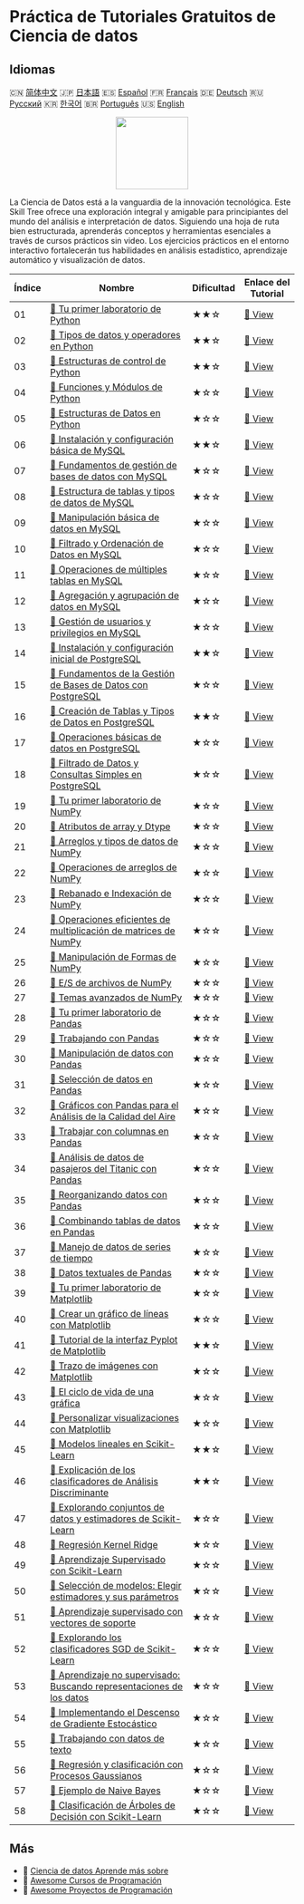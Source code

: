 # Práctica de Tutoriales Gratuitos de Ciencia de datos

## Idiomas

🇨🇳 [简体中文](README_zh.md) 🇯🇵 [日本語](README_ja.md) 🇪🇸 [Español](README_es.md) 🇫🇷 [Français](README_fr.md) 🇩🇪 [Deutsch](README_de.md) 🇷🇺 [Русский](README_ru.md) 🇰🇷 [한국어](README_ko.md) 🇧🇷 [Português](README_pt.md) 🇺🇸 [English](README.md) 

<div align="center">
<img width="128px" src="https://file.labex.io/path/Ctx67nWJaNg4.png">
</div>

La Ciencia de Datos está a la vanguardia de la innovación tecnológica. Este Skill Tree ofrece una exploración integral y amigable para principiantes del mundo del análisis e interpretación de datos. Siguiendo una hoja de ruta bien estructurada, aprenderás conceptos y herramientas esenciales a través de cursos prácticos sin video. Los ejercicios prácticos en el entorno interactivo fortalecerán tus habilidades en análisis estadístico, aprendizaje automático y visualización de datos.

|   Índice | Nombre                                                                                                                                                                    | Dificultad   | Enlace del Tutorial                                                                                         |
|----------|---------------------------------------------------------------------------------------------------------------------------------------------------------------------------|--------------|-------------------------------------------------------------------------------------------------------------|
|       01 | [📖 Tu primer laboratorio de Python](https://labex.io/es/tutorials/python-your-first-python-lab-270256)                                                                   | ★★☆          | [🔗 View](https://labex.io/es/tutorials/python-your-first-python-lab-270256)                                |
|       02 | [📖 Tipos de datos y operadores en Python](https://labex.io/es/tutorials/python-python-data-types-and-operators-393077)                                                   | ★★☆          | [🔗 View](https://labex.io/es/tutorials/python-python-data-types-and-operators-393077)                      |
|       03 | [📖 Estructuras de control de Python](https://labex.io/es/tutorials/python-python-control-structures-393123)                                                              | ★★☆          | [🔗 View](https://labex.io/es/tutorials/python-python-control-structures-393123)                            |
|       04 | [📖 Funciones y Módulos de Python](https://labex.io/es/tutorials/python-python-functions-and-modules-393141)                                                              | ★☆☆          | [🔗 View](https://labex.io/es/tutorials/python-python-functions-and-modules-393141)                         |
|       05 | [📖 Estructuras de Datos en Python](https://labex.io/es/tutorials/python-python-data-structures-393168)                                                                   | ★☆☆          | [🔗 View](https://labex.io/es/tutorials/python-python-data-structures-393168)                               |
|       06 | [📖 Instalación y configuración básica de MySQL](https://labex.io/es/tutorials/mysql-installation-and-basic-configuration-of-mysql-418415)                                | ★★☆          | [🔗 View](https://labex.io/es/tutorials/mysql-installation-and-basic-configuration-of-mysql-418415)         |
|       07 | [📖 Fundamentos de gestión de bases de datos con MySQL](https://labex.io/es/tutorials/mysql-database-management-fundamentals-with-mysql-418414)                           | ★☆☆          | [🔗 View](https://labex.io/es/tutorials/mysql-database-management-fundamentals-with-mysql-418414)           |
|       08 | [📖 Estructura de tablas y tipos de datos de MySQL](https://labex.io/es/tutorials/mysql-mysql-table-structure-and-data-types-418307)                                      | ★☆☆          | [🔗 View](https://labex.io/es/tutorials/mysql-mysql-table-structure-and-data-types-418307)                  |
|       09 | [📖 Manipulación básica de datos en MySQL](https://labex.io/es/tutorials/sql-mysql-basic-data-manipulation-418303)                                                        | ★☆☆          | [🔗 View](https://labex.io/es/tutorials/sql-mysql-basic-data-manipulation-418303)                           |
|       10 | [📖 Filtrado y Ordenación de Datos en MySQL](https://labex.io/es/tutorials/mysql-mysql-data-filtering-and-sorting-418305)                                                 | ★☆☆          | [🔗 View](https://labex.io/es/tutorials/mysql-mysql-data-filtering-and-sorting-418305)                      |
|       11 | [📖 Operaciones de múltiples tablas en MySQL](https://labex.io/es/tutorials/mysql-mysql-multi-table-operations-418306)                                                    | ★☆☆          | [🔗 View](https://labex.io/es/tutorials/mysql-mysql-multi-table-operations-418306)                          |
|       12 | [📖 Agregación y agrupación de datos en MySQL](https://labex.io/es/tutorials/mysql-mysql-data-aggregation-and-grouping-418304)                                            | ★☆☆          | [🔗 View](https://labex.io/es/tutorials/mysql-mysql-data-aggregation-and-grouping-418304)                   |
|       13 | [📖 Gestión de usuarios y privilegios en MySQL](https://labex.io/es/tutorials/mysql-mysql-user-and-privileges-management-418308)                                          | ★☆☆          | [🔗 View](https://labex.io/es/tutorials/mysql-mysql-user-and-privileges-management-418308)                  |
|       14 | [📖 Instalación y configuración inicial de PostgreSQL](https://labex.io/es/tutorials/postgresql-installation-and-initial-setup-of-postgresql-550900)                      | ★★☆          | [🔗 View](https://labex.io/es/tutorials/postgresql-installation-and-initial-setup-of-postgresql-550900)     |
|       15 | [📖 Fundamentos de la Gestión de Bases de Datos con PostgreSQL](https://labex.io/es/tutorials/postgresql-database-management-basics-with-postgresql-550899)               | ★☆☆          | [🔗 View](https://labex.io/es/tutorials/postgresql-database-management-basics-with-postgresql-550899)       |
|       16 | [📖 Creación de Tablas y Tipos de Datos en PostgreSQL](https://labex.io/es/tutorials/postgresql-postgresql-table-creation-and-data-types-550901)                          | ★★☆          | [🔗 View](https://labex.io/es/tutorials/postgresql-postgresql-table-creation-and-data-types-550901)         |
|       17 | [📖 Operaciones básicas de datos en PostgreSQL](https://labex.io/es/tutorials/postgresql-basic-data-operations-in-postgresql-550897)                                      | ★☆☆          | [🔗 View](https://labex.io/es/tutorials/postgresql-basic-data-operations-in-postgresql-550897)              |
|       18 | [📖 Filtrado de Datos y Consultas Simples en PostgreSQL](https://labex.io/es/tutorials/postgresql-data-filtering-and-simple-queries-in-postgresql-550898)                 | ★☆☆          | [🔗 View](https://labex.io/es/tutorials/postgresql-data-filtering-and-simple-queries-in-postgresql-550898)  |
|       19 | [📖 Tu primer laboratorio de NumPy](https://labex.io/es/tutorials/numpy-your-first-numpy-lab-92735)                                                                       | ★☆☆          | [🔗 View](https://labex.io/es/tutorials/numpy-your-first-numpy-lab-92735)                                   |
|       20 | [📖 Atributos de array y Dtype](https://labex.io/es/tutorials/python-array-attributes-and-dtype-8027)                                                                     | ★☆☆          | [🔗 View](https://labex.io/es/tutorials/python-array-attributes-and-dtype-8027)                             |
|       21 | [📖 Arreglos y tipos de datos de NumPy](https://labex.io/es/tutorials/python-numpy-arrays-and-data-types-4996)                                                            | ★☆☆          | [🔗 View](https://labex.io/es/tutorials/python-numpy-arrays-and-data-types-4996)                            |
|       22 | [📖 Operaciones de arreglos de NumPy](https://labex.io/es/tutorials/numpy-numpy-array-operations-1403)                                                                    | ★☆☆          | [🔗 View](https://labex.io/es/tutorials/numpy-numpy-array-operations-1403)                                  |
|       23 | [📖 Rebanado e Indexación de NumPy](https://labex.io/es/tutorials/python-numpy-slicing-and-indexing-352)                                                                  | ★☆☆          | [🔗 View](https://labex.io/es/tutorials/python-numpy-slicing-and-indexing-352)                              |
|       24 | [📖 Operaciones eficientes de multiplicación de matrices de NumPy](https://labex.io/es/tutorials/python-efficient-numpy-array-multiplication-operations-5007)             | ★☆☆          | [🔗 View](https://labex.io/es/tutorials/python-efficient-numpy-array-multiplication-operations-5007)        |
|       25 | [📖 Manipulación de Formas de NumPy](https://labex.io/es/tutorials/numpy-numpy-shape-manipulation-214)                                                                    | ★☆☆          | [🔗 View](https://labex.io/es/tutorials/numpy-numpy-shape-manipulation-214)                                 |
|       26 | [📖 E/S de archivos de NumPy](https://labex.io/es/tutorials/python-numpy-file-io-127)                                                                                     | ★☆☆          | [🔗 View](https://labex.io/es/tutorials/python-numpy-file-io-127)                                           |
|       27 | [📖 Temas avanzados de NumPy](https://labex.io/es/tutorials/python-numpy-advanced-topics-11)                                                                              | ★☆☆          | [🔗 View](https://labex.io/es/tutorials/python-numpy-advanced-topics-11)                                    |
|       28 | [📖 Tu primer laboratorio de Pandas](https://labex.io/es/tutorials/pandas-your-first-pandas-lab-92727)                                                                    | ★☆☆          | [🔗 View](https://labex.io/es/tutorials/pandas-your-first-pandas-lab-92727)                                 |
|       29 | [📖 Trabajando con Pandas](https://labex.io/es/tutorials/python-working-with-pandas-65430)                                                                                | ★☆☆          | [🔗 View](https://labex.io/es/tutorials/python-working-with-pandas-65430)                                   |
|       30 | [📖 Manipulación de datos con Pandas](https://labex.io/es/tutorials/python-pandas-data-manipulation-65431)                                                                | ★☆☆          | [🔗 View](https://labex.io/es/tutorials/python-pandas-data-manipulation-65431)                              |
|       31 | [📖 Selección de datos en Pandas](https://labex.io/es/tutorials/python-data-selection-in-pandas-65432)                                                                    | ★☆☆          | [🔗 View](https://labex.io/es/tutorials/python-data-selection-in-pandas-65432)                              |
|       32 | [📖 Gráficos con Pandas para el Análisis de la Calidad del Aire](https://labex.io/es/tutorials/python-pandas-plotting-for-air-quality-analysis-65433)                     | ★☆☆          | [🔗 View](https://labex.io/es/tutorials/python-pandas-plotting-for-air-quality-analysis-65433)              |
|       33 | [📖 Trabajar con columnas en Pandas](https://labex.io/es/tutorials/python-working-with-columns-in-pandas-65434)                                                           | ★☆☆          | [🔗 View](https://labex.io/es/tutorials/python-working-with-columns-in-pandas-65434)                        |
|       34 | [📖 Análisis de datos de pasajeros del Titanic con Pandas](https://labex.io/es/tutorials/python-titanic-passenger-data-analysis-with-pandas-65435)                        | ★☆☆          | [🔗 View](https://labex.io/es/tutorials/python-titanic-passenger-data-analysis-with-pandas-65435)           |
|       35 | [📖 Reorganizando datos con Pandas](https://labex.io/es/tutorials/python-reshaping-data-with-pandas-65436)                                                                | ★☆☆          | [🔗 View](https://labex.io/es/tutorials/python-reshaping-data-with-pandas-65436)                            |
|       36 | [📖 Combinando tablas de datos en Pandas](https://labex.io/es/tutorials/python-combining-data-tables-in-pandas-65437)                                                     | ★☆☆          | [🔗 View](https://labex.io/es/tutorials/python-combining-data-tables-in-pandas-65437)                       |
|       37 | [📖 Manejo de datos de series de tiempo](https://labex.io/es/tutorials/python-handling-time-series-data-65438)                                                            | ★☆☆          | [🔗 View](https://labex.io/es/tutorials/python-handling-time-series-data-65438)                             |
|       38 | [📖 Datos textuales de Pandas](https://labex.io/es/tutorials/python-pandas-textual-data-65439)                                                                            | ★☆☆          | [🔗 View](https://labex.io/es/tutorials/python-pandas-textual-data-65439)                                   |
|       39 | [📖 Tu primer laboratorio de Matplotlib](https://labex.io/es/tutorials/python-your-first-matplotlib-lab-92737)                                                            | ★☆☆          | [🔗 View](https://labex.io/es/tutorials/python-your-first-matplotlib-lab-92737)                             |
|       40 | [📖 Crear un gráfico de líneas con Matplotlib](https://labex.io/es/tutorials/python-create-a-line-plot-with-matplotlib-71147)                                             | ★☆☆          | [🔗 View](https://labex.io/es/tutorials/python-create-a-line-plot-with-matplotlib-71147)                    |
|       41 | [📖 Tutorial de la interfaz Pyplot de Matplotlib](https://labex.io/es/tutorials/matplotlib-matplotlib-pyplot-interface-tutorial-71148)                                    | ★★☆          | [🔗 View](https://labex.io/es/tutorials/matplotlib-matplotlib-pyplot-interface-tutorial-71148)              |
|       42 | [📖 Trazo de imágenes con Matplotlib](https://labex.io/es/tutorials/matplotlib-image-plotting-with-matplotlib-71149)                                                      | ★☆☆          | [🔗 View](https://labex.io/es/tutorials/matplotlib-image-plotting-with-matplotlib-71149)                    |
|       43 | [📖 El ciclo de vida de una gráfica](https://labex.io/es/tutorials/python-the-lifecycle-of-a-plot-71150)                                                                  | ★☆☆          | [🔗 View](https://labex.io/es/tutorials/python-the-lifecycle-of-a-plot-71150)                               |
|       44 | [📖 Personalizar visualizaciones con Matplotlib](https://labex.io/es/tutorials/matplotlib-customizing-matplotlib-visualizations-71151)                                    | ★☆☆          | [🔗 View](https://labex.io/es/tutorials/matplotlib-customizing-matplotlib-visualizations-71151)             |
|       45 | [📖 Modelos lineales en Scikit-Learn](https://labex.io/es/tutorials/ml-linear-models-in-scikit-learn-71093)                                                               | ★★☆          | [🔗 View](https://labex.io/es/tutorials/ml-linear-models-in-scikit-learn-71093)                             |
|       46 | [📖 Explicación de los clasificadores de Análisis Discriminante](https://labex.io/es/tutorials/ml-discriminant-analysis-classifiers-explained-71094)                      | ★★☆          | [🔗 View](https://labex.io/es/tutorials/ml-discriminant-analysis-classifiers-explained-71094)               |
|       47 | [📖 Explorando conjuntos de datos y estimadores de Scikit-Learn](https://labex.io/es/tutorials/ml-exploring-scikit-learn-datasets-and-estimators-71095)                   | ★☆☆          | [🔗 View](https://labex.io/es/tutorials/ml-exploring-scikit-learn-datasets-and-estimators-71095)            |
|       48 | [📖 Regresión Kernel Ridge](https://labex.io/es/tutorials/ml-kernel-ridge-regression-71096)                                                                               | ★☆☆          | [🔗 View](https://labex.io/es/tutorials/ml-kernel-ridge-regression-71096)                                   |
|       49 | [📖 Aprendizaje Supervisado con Scikit-Learn](https://labex.io/es/tutorials/ml-supervised-learning-with-scikit-learn-71097)                                               | ★☆☆          | [🔗 View](https://labex.io/es/tutorials/ml-supervised-learning-with-scikit-learn-71097)                     |
|       50 | [📖 Selección de modelos: Elegir estimadores y sus parámetros](https://labex.io/es/tutorials/ml-model-selection-choosing-estimators-and-their-parameters-71098)           | ★☆☆          | [🔗 View](https://labex.io/es/tutorials/ml-model-selection-choosing-estimators-and-their-parameters-71098)  |
|       51 | [📖 Aprendizaje supervisado con vectores de soporte](https://labex.io/es/tutorials/ml-supervised-learning-with-support-vectors-71099)                                     | ★☆☆          | [🔗 View](https://labex.io/es/tutorials/ml-supervised-learning-with-support-vectors-71099)                  |
|       52 | [📖 Explorando los clasificadores SGD de Scikit-Learn](https://labex.io/es/tutorials/ml-exploring-scikit-learn-sgd-classifiers-71100)                                     | ★☆☆          | [🔗 View](https://labex.io/es/tutorials/ml-exploring-scikit-learn-sgd-classifiers-71100)                    |
|       53 | [📖 Aprendizaje no supervisado: Buscando representaciones de los datos](https://labex.io/es/tutorials/ml-unsupervised-learning-seeking-representations-of-the-data-71101) | ★☆☆          | [🔗 View](https://labex.io/es/tutorials/ml-unsupervised-learning-seeking-representations-of-the-data-71101) |
|       54 | [📖 Implementando el Descenso de Gradiente Estocástico](https://labex.io/es/tutorials/ml-implementing-stochastic-gradient-descent-71102)                                  | ★☆☆          | [🔗 View](https://labex.io/es/tutorials/ml-implementing-stochastic-gradient-descent-71102)                  |
|       55 | [📖 Trabajando con datos de texto](https://labex.io/es/tutorials/ml-working-with-text-data-71103)                                                                         | ★☆☆          | [🔗 View](https://labex.io/es/tutorials/ml-working-with-text-data-71103)                                    |
|       56 | [📖 Regresión y clasificación con Procesos Gaussianos](https://labex.io/es/tutorials/ml-gaussian-process-regression-and-classification-71104)                             | ★☆☆          | [🔗 View](https://labex.io/es/tutorials/ml-gaussian-process-regression-and-classification-71104)            |
|       57 | [📖 Ejemplo de Naive Bayes](https://labex.io/es/tutorials/ml-naive-bayes-example-71106)                                                                                   | ★☆☆          | [🔗 View](https://labex.io/es/tutorials/ml-naive-bayes-example-71106)                                       |
|       58 | [📖 Clasificación de Árboles de Decisión con Scikit-Learn](https://labex.io/es/tutorials/ml-decision-tree-classification-with-scikit-learn-71107)                         | ★☆☆          | [🔗 View](https://labex.io/es/tutorials/ml-decision-tree-classification-with-scikit-learn-71107)            |

## Más

- 🔗 [Ciencia de datos Aprende más sobre](https://labex.io/es/skilltrees/data-science)
- 🔗 [Awesome Cursos de Programación](https://github.com/labex-labs/awesome-programming-courses)
- 🔗 [Awesome Proyectos de Programación](https://github.com/labex-labs/awesome-programming-projects)

